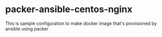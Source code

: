 # packer-ansible-centos-nginx

This is sample configuration to make docker image that's provisioned by ansible using packer
